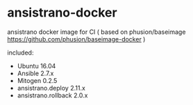 # ansistrano-docker
ansistrano docker image for CI ( based on phusion/baseimage https://github.com/phusion/baseimage-docker )

included:
 * Ubuntu 16.04
 * Ansible 2.7.x
 * Mitogen 0.2.5
 * ansistrano.deploy 2.11.x
 * ansistrano.rollback 2.0.x
